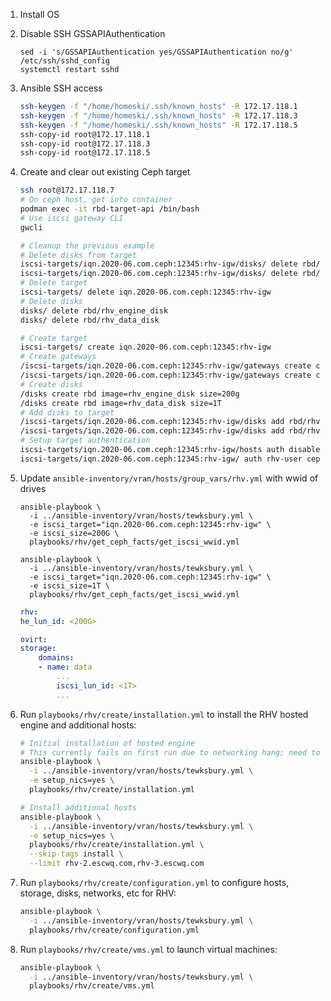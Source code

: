 1. Install OS
2. Disable SSH GSSAPIAuthentication

    ```
    sed -i 's/GSSAPIAuthentication yes/GSSAPIAuthentication no/g' /etc/ssh/sshd_config
    systemctl restart sshd
    ```

3. Ansible SSH access

    ```sh
    ssh-keygen -f "/home/homeski/.ssh/known_hosts" -R 172.17.118.1
    ssh-keygen -f "/home/homeski/.ssh/known_hosts" -R 172.17.118.3
    ssh-keygen -f "/home/homeski/.ssh/known_hosts" -R 172.17.118.5
    ssh-copy-id root@172.17.118.1
    ssh-copy-id root@172.17.118.3
    ssh-copy-id root@172.17.118.5
    ```

4. Create and clear out existing Ceph target

    ```sh
    ssh root@172.17.118.7
    # On ceph host, get into container
    podman exec -it rbd-target-api /bin/bash
    # Use iscsi gateway CLI
    gwcli

    # Cleanup the previous example
    # Delete disks from target
    iscsi-targets/iqn.2020-06.com.ceph:12345:rhv-igw/disks/ delete rbd/rhv_engine_disk
    iscsi-targets/iqn.2020-06.com.ceph:12345:rhv-igw/disks/ delete rbd/rhv_data_disk
    # Delete target
    iscsi-targets/ delete iqn.2020-06.com.ceph:12345:rhv-igw
    # Delete disks
    disks/ delete rbd/rhv_engine_disk
    disks/ delete rbd/rhv_data_disk

    # Create target
    iscsi-targets/ create iqn.2020-06.com.ceph:12345:rhv-igw
    # Create gateways
    /iscsi-targets/iqn.2020-06.com.ceph:12345:rhv-igw/gateways create ceph-1.lab.roskosb.info 192.168.170.7
    /iscsi-targets/iqn.2020-06.com.ceph:12345:rhv-igw/gateways create ceph-2.lab.roskosb.info 192.168.170.8
    # Create disks
    /disks create rbd image=rhv_engine_disk size=200g
    /disks create rbd image=rhv_data_disk size=1T
    # Add disks to target
    /iscsi-targets/iqn.2020-06.com.ceph:12345:rhv-igw/disks add rbd/rhv_engine_disk
    /iscsi-targets/iqn.2020-06.com.ceph:12345:rhv-igw/disks add rbd/rhv_data_disk
    # Setup target authentication
    iscsi-targets/iqn.2020-06.com.ceph:12345:rhv-igw/hosts auth disable_acl
    iscsi-targets/iqn.2020-06.com.ceph:12345:rhv-igw/ auth rhv-user ceph-rhv-user
    ```

5. Update `ansible-inventory/vran/hosts/group_vars/rhv.yml` with wwid of drives

    ```
    ansible-playbook \
      -i ../ansible-inventory/vran/hosts/tewksbury.yml \
      -e iscsi_target="iqn.2020-06.com.ceph:12345:rhv-igw" \
      -e iscsi_size=200G \
      playbooks/rhv/get_ceph_facts/get_iscsi_wwid.yml

    ansible-playbook \
      -i ../ansible-inventory/vran/hosts/tewksbury.yml \
      -e iscsi_target="iqn.2020-06.com.ceph:12345:rhv-igw" \
      -e iscsi_size=1T \
      playbooks/rhv/get_ceph_facts/get_iscsi_wwid.yml
    ```

    ```yml
    rhv:
    he_lun_id: <200G>

    ovirt:
    storage:
        domains:
        - name: data
            ...
            iscsi_lun_id: <1T>
            ...
    ```

6. Run `playbooks/rhv/create/installation.yml` to install the RHV hosted engine and additional hosts:

    ```sh
    # Initial installation of hosted engine
    # This currently fails on first run due to networking hang; need to reboot the node via iDRAC.
    ansible-playbook \
      -i ../ansible-inventory/vran/hosts/tewksbury.yml \
      -e setup_nics=yes \
      playbooks/rhv/create/installation.yml

    # Install additional hosts
    ansible-playbook \
      -i ../ansible-inventory/vran/hosts/tewksbury.yml \
      -e setup_nics=yes \
      playbooks/rhv/create/installation.yml \
      --skip-tags install \
      --limit rhv-2.escwq.com,rhv-3.escwq.com
    ```

7. Run `playbooks/rhv/create/configuration.yml` to configure hosts, storage, disks, networks, etc for RHV:

    ```sh
    ansible-playbook \
      -i ../ansible-inventory/vran/hosts/tewksbury.yml \
      playbooks/rhv/create/configuration.yml
    ```

8. Run `playbooks/rhv/create/vms.yml` to launch virtual machines:

    ```sh
    ansible-playbook \
      -i ../ansible-inventory/vran/hosts/tewksbury.yml \
      playbooks/rhv/create/vms.yml
    ```
